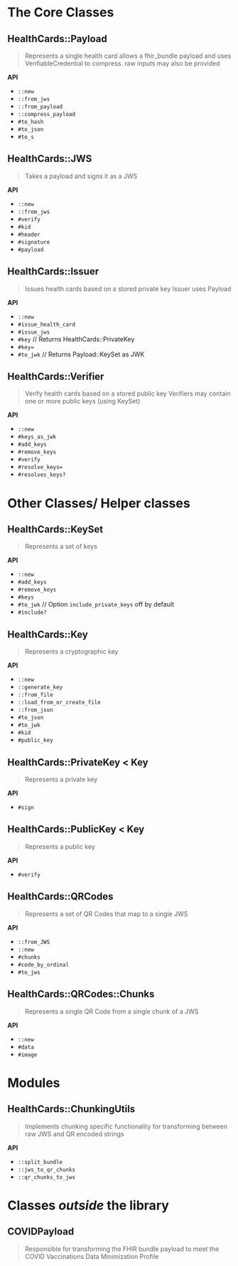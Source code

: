 # The Core Classes

## HealthCards::Payload
> Represents a single health card
> allows a fhir_bundle payload and uses VerifiableCredential to compress. raw inputs may also be provided

**API**
- `::new`
- `::from_jws`
- `::from_payload`
- `::compress_payload`
- `#to_hash`
- `#to_json`
- `#to_s`

## HealthCards::JWS
> Takes a payload and signs it as a JWS

**API**
- `::new`
- `::from_jws`
- `#verify`
- `#kid`
- `#header`
- `#signature`
- `#payload`

## HealthCards::Issuer
> Issues health cards based on a stored private key
> Issuer uses Payload

**API**
- `::new`
- `#issue_health_card`
- `#issue_jws`
- `#key` // Returns HealthCards::PrivateKey
- `#key=`
- `#to_jwk` // Returns Payload::KeySet as JWK

## HealthCards::Verifier
> Verify health cards based on a stored public key
> Verifiers may contain one or more public keys (using KeySet)

**API**
- `::new`
- `#keys_as_jwk`
- `#add_keys`
- `#remove_keys`
- `#verify`
- `#resolve_keys=`
- `#resolves_keys?`

# Other Classes/ Helper classes

## HealthCards::KeySet
> Represents a set of keys

**API**
- `::new`
- `#add_keys`
- `#remove_keys`
- `#keys`
- `#to_jwk` // Option `include_private_keys` off by default
- `#include?`

## HealthCards::Key
> Represents a cryptographic key

**API**
- `::new`
- `::generate_key`
- `::from_file`
- `::load_from_or_create_file`
- `::from_json`
- `#to_json`
- `#to_jwk`
- `#kid`
- `#public_key`

## HealthCards::PrivateKey < Key
> Represents a private key

**API**
- `#sign`

## HealthCards::PublicKey < Key
> Represents a public key

**API**
- `#verify`

## HealthCards::QRCodes
> Represents a set of QR Codes that map to a single JWS

**API**
- `::from_JWS`
- `::new`
- `#chunks`
- `#code_by_ordinal`
- `#to_jws`

## HealthCards::QRCodes::Chunks
> Represents a single QR Code from a single chunk of a JWS

**API**
- `::new`
- `#data`
- `#image`

# Modules

## HealthCards::ChunkingUtils
> Implements chunking specific functionality for transforming between raw JWS and QR encoded strings

**API**
- `::split_bundle`
- `::jws_to_qr_chunks`
- `::qr_chunks_to_jws`

# Classes *outside* the library

## COVIDPayload
> Responsible for transforming the FHIR bundle payload to meet the COVID Vaccinations Data Minimization Profile